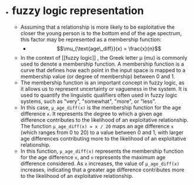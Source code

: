 - # fuzzy logic representation
	- Assuming that a relationship is more likely to be exploitative the closer the young person is to the bottom end of the age spectrum, this factor may be represented as a membership function:
		- $$\mu_{\text{age\_diff}}(x) = \frac{x}{n}$$
	- In the context of [[fuzzy logic]] , the Greek letter μ (mu) is commonly used to denote a membership function. A membership function is a curve that defines how each point in the input space is mapped to a membership value (or degree of membership) between 0 and 1.
	- The membership function is an important concept in fuzzy logic, as it allows us to represent uncertainty or vagueness in the system. It is used to quantify the linguistic qualifiers often used in fuzzy logic systems, such as "very", "somewhat", "more", or "less".
	- In this case, `μ_age_diff(x)` is the membership function for the age difference `x`. It represents the degree to which a given age difference contributes to the likelihood of an exploitative relationship. The function `μ_age_diff(x) = x / 20` maps an age difference `x` (which ranges from 0 to 20) to a value between 0 and 1, with larger age differences contributing more to the likelihood of an exploitative relationship.
	- In this function, `μ_age_diff(x)` represents the membership function for the age difference `x`, and `n` represents the maximum age difference considered. As `x` increases, the value of `μ_age_diff(x)` increases, indicating that a greater age difference contributes more to the likelihood of an exploitative relationship.